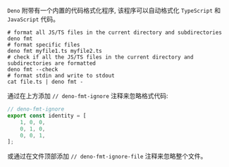 `Deno` 附带有一个内置的代码格式化程序, 该程序可以自动格式化 `TypeScript` 和 `JavaScript` 代码。
```shell
# format all JS/TS files in the current directory and subdirectories
deno fmt
# format specific files
deno fmt myfile1.ts myfile2.ts
# check if all the JS/TS files in the current directory and subdirectories are formatted
deno fmt --check
# format stdin and write to stdout
cat file.ts | deno fmt -
```

通过在上方添加 `// deno-fmt-ignore` 注释来忽略格式代码:
```ts
// deno-fmt-ignore
export const identity = [
    1, 0, 0,
    0, 1, 0,
    0, 0, 1,
];
```

或通过在文件顶部添加 `// deno-fmt-ignore-file` 注释来忽略整个文件。